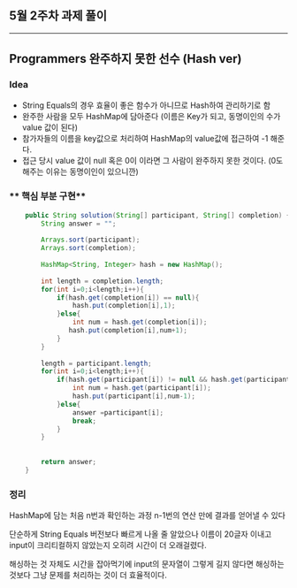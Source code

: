 ## 5월 2주차 과제 풀이
---
## Programmers 완주하지 못한 선수 (Hash ver)
### **Idea**
* String Equals의 경우 효율이 좋은 함수가 아니므로 Hash하여 관리하기로 함
* 완주한 사람을 모두 HashMap에 담아준다 (이름은 Key가 되고, 동명이인의 수가 value 값이 된다)
* 참가자들의 이름을 key값으로 처리하여 HashMap의 value값에 접근하여 -1 해준다.
* 접근 당시 value 값이 null 혹은 0이 이라면 그 사람이 완주하지 못한 것이다. (0도 해주는 이유는 동명이인이 있으니깐)


### ** 핵심 부분 구현**
```java
    public String solution(String[] participant, String[] completion) {
        String answer = "";
        
        Arrays.sort(participant);
        Arrays.sort(completion);
        
        HashMap<String, Integer> hash = new HashMap();
        
        int length = completion.length;
        for(int i=0;i<length;i++){
            if(hash.get(completion[i]) == null){
                hash.put(completion[i],1);
            }else{
                int num = hash.get(completion[i]);
               hash.put(completion[i],num+1);
            }
        }
        
        length = participant.length;
        for(int i=0;i<length;i++){
            if(hash.get(participant[i]) != null && hash.get(participant[i])!=0){
                int num = hash.get(participant[i]);
                hash.put(participant[i],num-1);
            }else{
                answer =participant[i];
                break;
            }
        }
        
        
        return answer;
    }

```

### 정리
HashMap에 담는 처음 n번과 확인하는 과정 n-1번의 연산 만에 결과를 얻어낼 수 있다

단순하게 String Equals 버전보다 빠르게 나올 줄 알았으나 이름이 20글자 이내고 input이 크리티컬하지 않았는지 오히려 시간이 더 오래걸렸다.

해싱하는 것 자체도 시간을 잡아먹기에 input의 문자열이 그렇게 길지 않다면 해싱하는 것보다 그냥 문제를 처리하는 것이 더 효율적이다.

